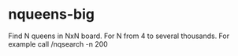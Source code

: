 # nqueens-big

Find N queens in NxN board. 
For N from 4 to several thousands. 
For example call /nqsearch -n 200
